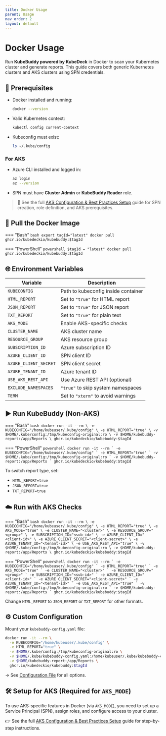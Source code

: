 ```yaml
---
title: Docker Usage
parent: Usage
nav_order: 2
layout: default
---
```


# Docker Usage

Run **KubeBuddy powered by KubeDeck** in Docker to scan your Kubernetes cluster and generate reports. This guide covers both generic Kubernetes clusters and AKS clusters using SPN credentials.

## 🔧 Prerequisites

- Docker installed and running:
  ```bash
  docker --version
  ```

- Valid Kubernetes context:
  ```bash
  kubectl config current-context
  ```

- Kubeconfig must exist:
  ```bash
  ls ~/.kube/config
  ```

### For AKS

- Azure CLI installed and logged in:
  ```bash
  az login
  az --version
  ```

- SPN must have **Cluster Admin** or **KubeBuddy Reader** role.

> 📘 See the full [AKS Configuration & Best Practices Setup](aks-best-practice-checks.md) guide for SPN creation, role definition, and AKS prerequisites.


## 🐳 Pull the Docker Image

=== "Bash"
    ```bash
    export tagId="latest"
    docker pull ghcr.io/kubedeckio/kubebuddy:$tagId
    ```

=== "PowerShell"
    ```powershell
    $tagId = "latest"
    docker pull ghcr.io/kubedeckio/kubebuddy:$tagId
    ```

## 🌐 Environment Variables

| Variable              | Description                          |
|-----------------------|--------------------------------------|
| `KUBECONFIG`          | Path to kubeconfig inside container  |
| `HTML_REPORT`         | Set to `"true"` for HTML report      |
| `JSON_REPORT`         | Set to `"true"` for JSON report      |
| `TXT_REPORT`          | Set to `"true"` for plain text       |
| `AKS_MODE`            | Enable AKS-specific checks           |
| `CLUSTER_NAME`        | AKS cluster name                     |
| `RESOURCE_GROUP`      | AKS resource group                   |
| `SUBSCRIPTION_ID`     | Azure subscription ID                |
| `AZURE_CLIENT_ID`     | SPN client ID                        |
| `AZURE_CLIENT_SECRET` | SPN client secret                    |
| `AZURE_TENANT_ID`     | Azure tenant ID                      |
| `USE_AKS_REST_API`    | Use Azure REST API (optional)        |
| `EXCLUDE_NAMESPACES`  | `"true"` to skip system namespaces   |
| `TERM`                | Set to `"xterm"` to avoid warnings   |

## ▶️ Run KubeBuddy (Non-AKS)

=== "Bash"
    ```bash
    docker run -it --rm \
      -e KUBECONFIG="/home/kubeuser/.kube/config" \
      -e HTML_REPORT="true" \
      -v $HOME/.kube/config:/tmp/kubeconfig-original:ro \
      -v $HOME/kubebuddy-report:/app/Reports \
      ghcr.io/kubedeckio/kubebuddy:$tagId
    ```

=== "PowerShell"
    ```powershell
    docker run -it --rm `
      -e KUBECONFIG="/home/kubeuser/.kube/config" `
      -e HTML_REPORT="true" `
      -v $HOME/.kube/config:/tmp/kubeconfig-original:ro `
      -v $HOME/kubebuddy-report:/app/Reports `
      ghcr.io/kubedeckio/kubebuddy:$tagId
    ```

To switch report type, set:

- `HTML_REPORT=true`
- `JSON_REPORT=true`
- `TXT_REPORT=true`

## ☁️ Run with AKS Checks

=== "Bash"
    ```bash
    docker run -it --rm \
      -e KUBECONFIG="/home/kubeuser/.kube/config" \
      -e HTML_REPORT="true" \
      -e AKS_MODE="true" \
      -e CLUSTER_NAME="<cluster>" \
      -e RESOURCE_GROUP="<group>" \
      -e SUBSCRIPTION_ID="<sub-id>" \
      -e AZURE_CLIENT_ID="<client-id>" \
      -e AZURE_CLIENT_SECRET="<client-secret>" \
      -e AZURE_TENANT_ID="<tenant-id>" \
      -e USE_AKS_REST_API="true" \
      -v $HOME/.kube/config:/tmp/kubeconfig-original:ro \
      -v $HOME/kubebuddy-report:/app/Reports \
      ghcr.io/kubedeckio/kubebuddy:$tagId
    ```

=== "PowerShell"
    ```powershell
    docker run -it --rm `
      -e KUBECONFIG="/home/kubeuser/.kube/config" `
      -e HTML_REPORT="true" `
      -e AKS_MODE="true" `
      -e CLUSTER_NAME="<cluster>" `
      -e RESOURCE_GROUP="<group>" `
      -e SUBSCRIPTION_ID="<sub-id>" `
      -e AZURE_CLIENT_ID="<client-id>" `
      -e AZURE_CLIENT_SECRET="<client-secret>" `
      -e AZURE_TENANT_ID="<tenant-id>" `
      -e USE_AKS_REST_API="true" `
      -v $HOME/.kube/config:/tmp/kubeconfig-original:ro `
      -v $HOME/kubebuddy-report:/app/Reports `
      ghcr.io/kubedeckio/kubebuddy:$tagId
    ```

Change `HTML_REPORT` to `JSON_REPORT` or `TXT_REPORT` for other formats.

## ⚙️ Custom Configuration

Mount your `kubebuddy-config.yaml` file:

```bash
docker run -it --rm \
  -e KUBECONFIG="/home/kubeuser/.kube/config" \
  -e HTML_REPORT="true" \
  -v $HOME/.kube/config:/tmp/kubeconfig-original:ro \
  -v $HOME/.kube/kubebuddy-config.yaml:/home/kubeuser/.kube/kubebuddy-config.yaml:ro \
  -v $HOME/kubebuddy-report:/app/Reports \
  ghcr.io/kubedeckio/kubebuddy:$tagId
```

→ See [Configuration File](./kubebuddy-config.md) for all options.

## 🛠️ Setup for AKS (Required for `AKS_MODE`)

To use AKS-specific features in Docker (via `AKS_MODE`), you need to set up a Service Principal (SPN), assign roles, and configure access to your cluster.

👉 See the full [AKS Configuration & Best Practices Setup](aks-best-practice-checks.md) guide for step-by-step instructions.

